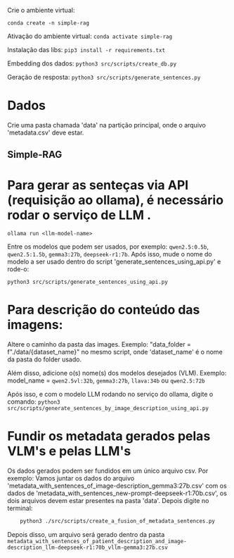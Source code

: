 Crie o ambiente virtual:

`conda create -n simple-rag`

Ativação do ambiente virtual:
`conda activate simple-rag`

Instalação das libs:
`pip3 install -r requirements.txt`

Embedding dos dados:
`python3 src/scripts/create_db.py`

Geração de resposta:
`python3 src/scripts/generate_sentences.py`

# Dados
Crie uma pasta chamada 'data' na partição principal, onde o arquivo 'metadata.csv' deve estar.

## Simple-RAG
# Para gerar as senteças via API (requisição ao ollama), é necessário rodar o serviço de LLM .

`ollama run <llm-model-name>`

Entre os modelos que podem ser usados, por exemplo: `qwen2.5:0.5b`, `qwen2.5:1.5b`, `gemma3:27b`, `deepseek-r1:7b`.
Após isso, mude o nome do modelo a ser usado dentro do script 'generate_sentences_using_api.py' e rode-o: 

`python3 src/scripts/generate_sentences_using_api.py`

# Para descrição do conteúdo das imagens: 
Altere o caminho da pasta das images. Exemplo: "data_folder = f"./data/{dataset_name}" no mesmo script, onde 'dataset_name' é o nome da pasta do folder usado.

Além disso, adicione o(s) nome(s) dos modelos desejados (VLM). 
Exemplo: model_name = `qwen2.5vl:32b`, `gemma3:27b`, `llava:34b` ou `qwen2.5:72b` 

Após isso, e com o modelo LLM rodando no serviço do ollama, digite o comando:
`python3 src/scripts/generate_sentences_by_image_description_using_api.py`

# Fundir os metadata gerados pelas VLM's e pelas LLM's
Os dados gerados podem ser fundidos em um único arquivo csv. Por exemplo: Vamos juntar os dados do arquivo 'metadata_with_sentences_of_image-description_gemma3:27b.csv' com os dados de 'metadata_with_sentences_new-prompt-deepseek-r1:70b.csv', os dois arquivos devem estar presentes na pasta 'data'. Depois digite no terminal:
```bash
    python3 ./src/scripts/create_a_fusion_of_metadata_sentences.py
```

Depois disso, um arquivo será gerado dentro da pasta `metadata_with_sentences_of_patient_description_and_image-description_llm-deepseek-r1:70b_vllm-gemma3:27b.csv`